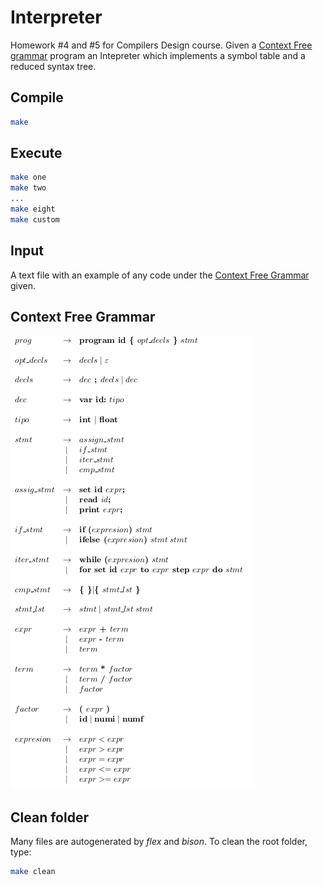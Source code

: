 # Interpreter

Homework #4 and #5 for Compilers Design course. Given a [Context Free grammar](#context-free-grammar) program an Intepreter which implements a symbol table and a reduced syntax tree.

## Compile

```bash
make
```

## Execute

```bash
make one
make two
...
make eight
make custom
```

## Input

A text file with an example of any code under the [Context Free Grammar](#context-free-grammar) given.

## Context Free Grammar

![](cfg.png)

## Clean folder

Many files are autogenerated by _flex_ and _bison_. To clean the root folder, type:

```bash
make clean
```